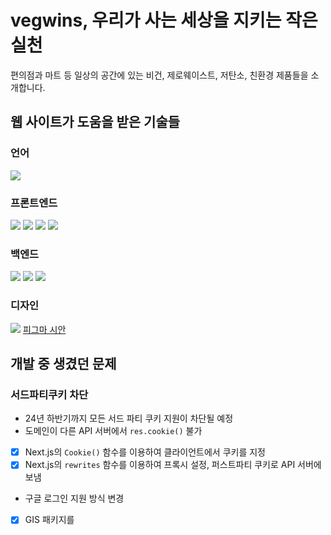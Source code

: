 # vegwins, 우리가 사는 세상을 지키는 작은 실천
편의점과 마트 등 일상의 공간에 있는 비건, 제로웨이스트, 저탄소, 친환경 제품들을 소개합니다.

## 웹 사이트가 도움을 받은 기술들

### 언어
<img src="https://img.shields.io/badge/typescript-3178C6?style=for-the-badge&logo=typescript&logoColor=white">

### 프론트엔드
<div> 
  <img src="https://img.shields.io/badge/nextjs-000000?style=for-the-badge&logo=nextdotjs&logoColor=white">
  <img src="https://img.shields.io/badge/Vercel-000000?style=for-the-badge&logo=vercel&logoColor=white">
  <img src="https://img.shields.io/badge/Tailwind_CSS-38B2AC?style=for-the-badge&logo=tailwind-css&logoColor=white">
  <img src="https://img.shields.io/badge/PWA-5A0FC8?style=for-the-badge&logo=PWA&logoColor=white">
</div>

### 백엔드
<div>
  <img src="https://img.shields.io/badge/Express.js-404D59?style=for-the-badge">
  <img src="https://img.shields.io/badge/MongoDB-4EA94B?style=for-the-badge&logo=mongodb&logoColor=white">
  <img src="https://img.shields.io/badge/Amazon_AWS-232F3E?style=for-the-badge&logo=amazon-aws&logoColor=white">
</div>

### 디자인
<img src="https://img.shields.io/badge/Figma-F24E1E?style=for-the-badge&logo=figma&logoColor=white">
<a href="https://www.figma.com/file/tRwNUZHi1PsrJIqqO6YscX/%ED%94%84%EB%A1%9C%EC%A0%9D%ED%8A%B8vgwk?type=design&node-id=0%3A1&mode=design&t=fdRLb8WYrXTeGiEE-1">
피그마 시안
</a>

## 개발 중 생겼던 문제
### 서드파티쿠키 차단
- 24년 하반기까지 모든 서드 파티 쿠키 지원이 차단될 예정
- 도메인이 다른 API 서버에서 `res.cookie()` 불가
- [x] Next.js의 `Cookie()` 함수를 이용하여 클라이언트에서 쿠키를 지정
- [x] Next.js의 `rewrites` 함수를 이용하여 프록시 설정, 퍼스트파티 쿠키로 API 서버에 보냄 
- 구글 로그인 지원 방식 변경
- [x] GIS 패키지를 <script> 태그에서 필요할 때 다운로드
- [x] FedCM을 지원하는 One Tap 방식 로그인 구현 

### Next14 + fetch
- Axios, React-Query 없이 Next14의 기능을 끝까지 활용해보고자 함.
- [x] SSR 시, jwt 토큰 전송 및 갱신 로직 구현
- [x] fetch 함수의 `cache`, `tags` 기능을 이용하여 캐시를 특정
- [x] `revalidatePath`, `revalidateTag` 함수를 이용해 사용자가 데이터를 변경한 경우, 데이터 갱신

### 크로스 브라우징 + 모바일 문제
- 안드로이드 스마트폰에서 엔터키 대신 이동키가 쓰임
- [x] `<input type="search"/>` 로 이동이 일어나지 않고 엔터키가 작동하도록 함
- 삼성 브라우저 및 카카오 인앱 브라우저에서 구글 One Tap 로그인 불가
- [x] 리다이렉트 방식 구글 로그인 추가
- 스마트폰에서 촬영한 이미지가 업로드 안됨
- [x] formData의 용량 한계가 원인. 클라이언트에서 이미지 압축 후 서버에서 AWS S3에 저장

### Modal, BottomSheet 등에서 불필요한 데이터 페칭
- 사용자 동작으로 열리지 않았음에도 SSR로 API 요청
- [x] Next의 Parallel Routing, Intercept Routing 을 이용해서 URL path를 변경하고, 해당 경로 진입 시에만 API 요청

### AWS 로드밸런서 과금 문제
- https 적용을 위해 사용하는 로드밸런서에서 ipv4 주소 이용료가 발생(월 14.4달러)
- [x] nginx를 이용해서 EC2 인스턴스 내에서 https 적용

## .gif로 보는 웹 사이트
### 홈화면
![home](https://github.com/han-kimm/vegwins-fe/assets/78120157/6d9f90fe-cb02-42eb-88e6-d07e34a4000c)


### 소셜 로그인
|리다이렉트 방식(카카오인앱브라우저 지원)|구글 원탭 로그인 (애플)|구글 원탭 로그인 (안드로이드)|
|---|---|---|
|![redirect](https://github.com/han-kimm/vegwins-fe/assets/78120157/8a21c465-e0ef-473b-aecd-73c6e82088aa)|![onetap-apple](https://github.com/han-kimm/vegwins-fe/assets/78120157/4410bb1a-8472-4f98-961e-a53ecf004ec8)|![onetab-android](https://github.com/han-kimm/vegwins-fe/assets/78120157/248f037f-431e-4765-9d94-70767619a024)|

### 
